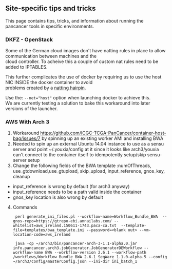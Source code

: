 ## Site-specific tips and tricks
This page contains tips, tricks, and information about running the pancancer tools in specific environments.

### DKFZ - OpenStack

Some of the German cloud images don't have natting rules in place to allow communication between machines and the<br>
cloud controller.  To acheive this a couple of custom nat rules need to be added to IPTABLES.

This further complicates the use of docker by requiring us to use the host NIC INSIDE the docker container to avoid<br>
problems created by a [natting hairpin](http://en.wikipedia.org/wiki/Hairpinning).

Use the: `--net="host"` option when launching docker to achieve this.<br>
We are currently testing a solution to bake this workaround into later versions of the launcher.

### AWS With Arch 3


1. Workaround https://github.com/ICGC-TCGA-PanCancer/container-host-bag/issues/7 by spinning up an existing worker AMI and installing BWA
2. Needed to spin up an external Ubuntu 14.04 instance to use as a sensu server and point ~/.youxia/config at it since it looks like arch3/youxia can't connect to the container itself to idempotently setup/skip sensu-server setup
3. Change the following fields of the BWA template :numOfThreads, use_gtdownload,use_gtupload, skip_upload, input_reference, gnos_key, cleanup
  * input_reference is wrong by default (for arch3 anyway)
  * input_reference needs to be a path valid inside the container
  * gnos_key location is also wrong by default
4. Commands

        perl generate_ini_files.pl --workflow-name=Workflow_Bundle_BWA  --gnos-repo=https://gtrepo-ebi.annailabs.com/ --whitelist=aws_ireland.150611-1743.paca-ca.txt  --template-file=templates/bwa_template.ini --password=<blank out> --vm-location-code=aws_ireland
  
        java -cp ~/arch3/bin/pancancer-arch-3-1.1-alpha.0.jar info.pancancer.arch3.jobGenerator.JobGeneratorDEWorkflow --workflow-name BWA --workflow-version 2.6.1 --workflow-path /workflows/Workflow_Bundle_BWA_2.6.1_SeqWare_1.1.0-alpha.5 --config ~/arch3/config/masterConfig.json --ini-dir ini_batch_1
